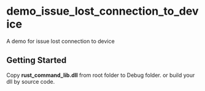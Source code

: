# demo_issue_lost_connection_to_device

A demo for issue lost connection to device

## Getting Started

Copy **rust_command_lib.dll** from root folder to Debug folder.
or build your dll by source code.